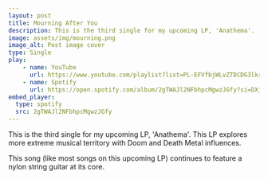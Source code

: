 ```yaml
---
layout: post
title: Mourning After You
description: This is the third single for my upcoming LP, 'Anathema'. 
image: assets/img/mourning.png
image_alt: Post image cover
type: Single
play:
    - name: YouTube
      url: https://www.youtube.com/playlist?list=PL-EFVfbjWLvZTDCDG3lkrVQwj1eH11TZ4
    - name: Spotify
      url: https://open.spotify.com/album/2gTWAJl2NFbhpcMgwzJGfy?si=DXjtk1ljTJKkLWnMkvdvVA
embed_player: 
  type: spotify
  src: 2gTWAJl2NFbhpcMgwzJGfy
---
```

This is the third single for my upcoming LP, 'Anathema'. 
This LP explores more extreme musical territory with Doom and Death Metal influences.

This song (like most songs on this upcoming LP) continues to feature a nylon string guitar at its core. 
